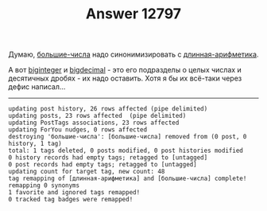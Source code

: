 ﻿---
title: "Answer 12797"
se.owner.user_id: 178988
se.owner.display_name: "Qwertiy"
se.owner.link: "https://ru.meta.stackoverflow.com/users/178988/qwertiy"
se.answer_id: 12797
se.question_id: 12795
se.post_type: answer
se.is_accepted: False
---
<p>Думаю, <a href="https://ru.stackoverflow.com/questions/tagged/%d0%b1%d0%be%d0%bb%d1%8c%d1%88%d0%b8%d0%b5-%d1%87%d0%b8%d1%81%d0%bb%d0%b0" class="post-tag" title="показать вопросы с меткой [большие-числа]" aria-label="показать вопросы с меткой [большие-числа]" rel="tag" aria-labelledby="tag-большие-числа-tooltip-container">большие-числа</a> надо синонимизировать с <a href="https://ru.stackoverflow.com/questions/tagged/%d0%b4%d0%bb%d0%b8%d0%bd%d0%bd%d0%b0%d1%8f-%d0%b0%d1%80%d0%b8%d1%84%d0%bc%d0%b5%d1%82%d0%b8%d0%ba%d0%b0" class="post-tag" title="показать вопросы с меткой [длинная-арифметика]" aria-label="показать вопросы с меткой [длинная-арифметика]" rel="tag" aria-labelledby="tag-длинная-арифметика-tooltip-container">длинная-арифметика</a>.</p>
<p>А вот <a href="https://ru.stackoverflow.com/questions/tagged/biginteger" class="post-tag" title="показать вопросы с меткой [biginteger]" aria-label="показать вопросы с меткой [biginteger]" rel="tag" aria-labelledby="tag-biginteger-tooltip-container">biginteger</a> и <a href="https://ru.stackoverflow.com/questions/tagged/bigdecimal" class="post-tag" title="показать вопросы с меткой [bigdecimal]" aria-label="показать вопросы с меткой [bigdecimal]" rel="tag" aria-labelledby="tag-bigdecimal-tooltip-container">bigdecimal</a> - это его подразделы о целых числах и десятичных дробях - их надо оставить. Хотя я бы их всё-таки через дефис написал...</p>
<hr />
<pre><code>updating post history, 26 rows affected (pipe delimited)
updating posts, 23 rows affected  (pipe delimited)
updating PostTags associations, 23 rows affected
updating ForYou nudges, 0 rows affected
destroying 'большие-числа': [большие-числа] removed from (0 post, 0 history, 1 tag)
total: 1 tags deleted, 0 posts modified, 0 post histories modified
0 history records had empty tags; retagged to [untagged]
0 post records had empty tags; retagged to [untagged]
updating count for target tag, new count: 48
tag remapping of [длинная-арифметика] and [большие-числа] complete!
remapping 0 synonyms
1 favorite and ignored tags remapped!
0 tracked tag badges were remapped!
</code></pre>
